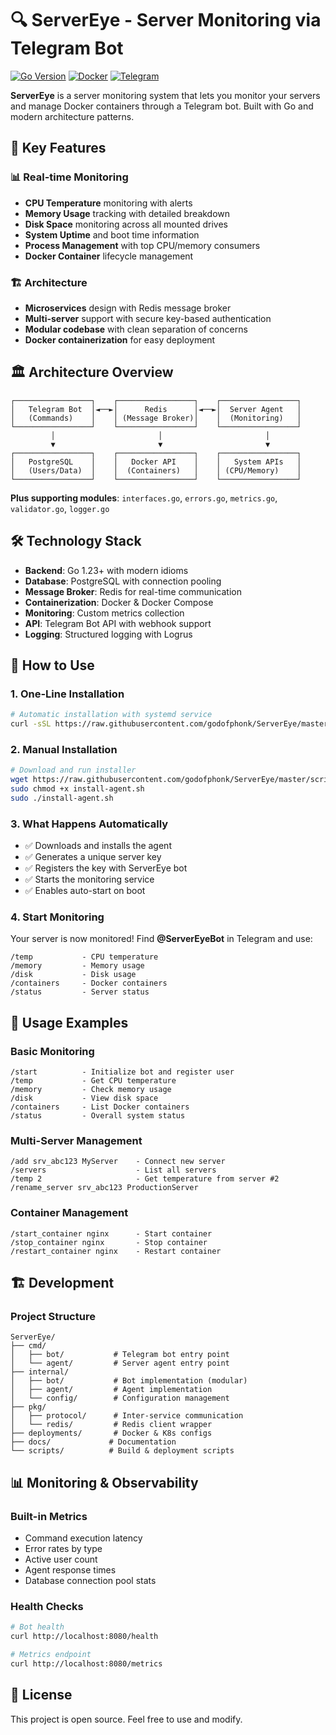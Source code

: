 # 🔍 ServerEye - Server Monitoring via Telegram Bot

[![Go Version](https://img.shields.io/badge/Go-1.23+-00ADD8?style=flat-square&logo=go)](https://golang.org/)
[![Docker](https://img.shields.io/badge/Docker-Ready-2496ED?style=flat-square&logo=docker)](https://www.docker.com/)
[![Telegram](https://img.shields.io/badge/Telegram-Bot-26A5E4?style=flat-square&logo=telegram)](https://telegram.org/)

**ServerEye** is a server monitoring system that lets you monitor your servers and manage Docker containers through a Telegram bot. Built with Go and modern architecture patterns.

## 🚀 Key Features

### 📊 **Real-time Monitoring**
- **CPU Temperature** monitoring with alerts
- **Memory Usage** tracking with detailed breakdown
- **Disk Space** monitoring across all mounted drives
- **System Uptime** and boot time information
- **Process Management** with top CPU/memory consumers
- **Docker Container** lifecycle management

### 🏗️ **Architecture**
- **Microservices** design with Redis message broker
- **Multi-server** support with secure key-based authentication
- **Modular codebase** with clean separation of concerns
- **Docker containerization** for easy deployment

## 🏛️ Architecture Overview

```
┌─────────────────┐    ┌─────────────────┐    ┌─────────────────┐
│   Telegram Bot  │◄──►│      Redis      │◄──►│  Server Agent   │
│   (Commands)    │    │ (Message Broker)│    │  (Monitoring)   │
└─────────────────┘    └─────────────────┘    └─────────────────┘
         │                       │                       │
         ▼                       ▼                       ▼
┌─────────────────┐    ┌─────────────────┐    ┌─────────────────┐
│   PostgreSQL    │    │   Docker API    │    │   System APIs   │
│   (Users/Data)  │    │  (Containers)   │    │ (CPU/Memory)    │
└─────────────────┘    └─────────────────┘    └─────────────────┘
```

**Plus supporting modules**: `interfaces.go`, `errors.go`, `metrics.go`, `validator.go`, `logger.go`

## 🛠️ Technology Stack

- **Backend**: Go 1.23+ with modern idioms
- **Database**: PostgreSQL with connection pooling
- **Message Broker**: Redis for real-time communication
- **Containerization**: Docker & Docker Compose
- **Monitoring**: Custom metrics collection
- **API**: Telegram Bot API with webhook support
- **Logging**: Structured logging with Logrus

## 📖 How to Use

### 1. One-Line Installation
```bash
# Automatic installation with systemd service
curl -sSL https://raw.githubusercontent.com/godofphonk/ServerEye/master/scripts/install.sh | sudo bash
```

### 2. Manual Installation
```bash
# Download and run installer
wget https://raw.githubusercontent.com/godofphonk/ServerEye/master/scripts/install-agent.sh
sudo chmod +x install-agent.sh
sudo ./install-agent.sh
```

### 3. What Happens Automatically
- ✅ Downloads and installs the agent
- ✅ Generates a unique server key
- ✅ Registers the key with ServerEye bot
- ✅ Starts the monitoring service
- ✅ Enables auto-start on boot

### 4. Start Monitoring
Your server is now monitored! Find **@ServerEyeBot** in Telegram and use:
```
/temp           - CPU temperature
/memory         - Memory usage
/disk           - Disk usage
/containers     - Docker containers
/status         - Server status
```

## 🎯 Usage Examples

### Basic Monitoring
```
/start          - Initialize bot and register user
/temp           - Get CPU temperature
/memory         - Check memory usage
/disk           - View disk space
/containers     - List Docker containers
/status         - Overall system status
```

### Multi-Server Management
```
/add srv_abc123 MyServer    - Connect new server
/servers                    - List all servers
/temp 2                     - Get temperature from server #2
/rename_server srv_abc123 ProductionServer
```

### Container Management
```
/start_container nginx      - Start container
/stop_container nginx       - Stop container
/restart_container nginx    - Restart container
```

## 🏗️ Development

### Project Structure
```
ServerEye/
├── cmd/
│   ├── bot/           # Telegram bot entry point
│   └── agent/         # Server agent entry point
├── internal/
│   ├── bot/           # Bot implementation (modular)
│   ├── agent/         # Agent implementation
│   └── config/        # Configuration management
├── pkg/
│   ├── protocol/      # Inter-service communication
│   └── redis/         # Redis client wrapper
├── deployments/       # Docker & K8s configs
├── docs/             # Documentation
└── scripts/          # Build & deployment scripts
```

## 📊 Monitoring & Observability

### Built-in Metrics
- Command execution latency
- Error rates by type
- Active user count
- Agent response times
- Database connection pool stats

### Health Checks
```bash
# Bot health
curl http://localhost:8080/health

# Metrics endpoint
curl http://localhost:8080/metrics
```


## 📄 License

This project is open source. Feel free to use and modify.

#